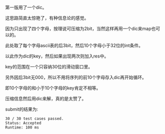 第一版用了一个dic。

这思路简直太惊艳了，有种信息论的感觉。

因为只出现了四个字母，按理说可压缩为2bit，当然这样再用一个dic来map也可以的。

此处取了每个字母ascii表的后3bit，然后10个字母小于32位的int条件。

以此作为dic的key，然后如果出现两次则加入res中。

key的范围在一个只容纳30位的滑动窗口里。

另外因后3bit无000，所以不用将序列的前10个字母存入dic再开始循环。

即10个字母的和小于10个字母的key肯定不相等。

压缩信息然后用dic来解，真的是太赞了。

submit的结果为:
```
30 / 30 test cases passed.
Status: Accepted
Runtime: 100 ms
```
